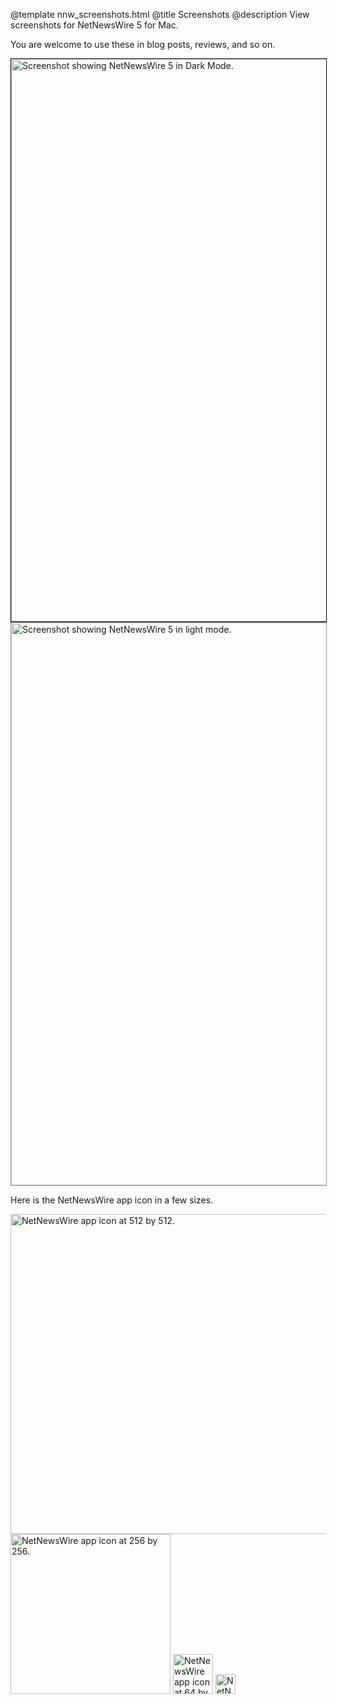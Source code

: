 @template nnw_screenshots.html
@title Screenshots
@description View screenshots for NetNewsWire 5 for Mac.

You are welcome to use these in blog posts, reviews, and so on.

<img src="../images/NNW5Dark.png" width="1440" height="900" style="border:1px solid black" alt="Screenshot showing NetNewsWire 5 in Dark Mode." />

<img src="../images/NNW5Light.png" width="1440" height="900" style="border:1px solid #999" alt="Screenshot showing NetNewsWire 5 in light mode." />

Here is the NetNewsWire app icon in a few sizes.

<img src="../images/nnw_icon_512.png" width="512" height="512" alt="NetNewsWire app icon at 512 by 512." />

<img src="../images/nnw_icon_256.png" width="256" height="256" alt="NetNewsWire app icon at 256 by 256." />

<img src="../images/nnw_icon_64.png" width="64" height="64" alt="NetNewsWire app icon at 64 by 64." />

<img src="../images/nnw_icon_32.png" width="32" height="32" alt="NetNewsWire app icon at 32 by 32." />
